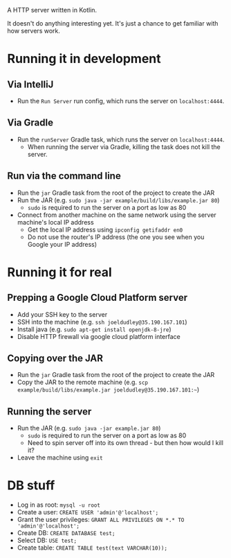 A HTTP server written in Kotlin.

It doesn't do anything interesting yet. It's just a chance to get familiar with how servers work.

# Running it in development

## Via IntelliJ

* Run the `Run Server` run config, which runs the server on `localhost:4444`.

## Via Gradle

* Run the `runServer` Gradle task, which runs the server on `localhost:4444`.
    * When running the server via Gradle, killing the task does not kill the server.

## Run via the command line

* Run the `jar` Gradle task from the root of the project to create the JAR
* Run the JAR (e.g. `sudo java -jar example/build/libs/example.jar 80`)
    * `sudo` is required to run the server on a port as low as 80
* Connect from another machine on the same network using the server machine's local IP address
    * Get the local IP address using `ipconfig getifaddr en0`
    * Do not use the router's IP address (the one you see when you Google your IP address)

# Running it for real

## Prepping a Google Cloud Platform server

* Add your SSH key to the server
* SSH into the machine (e.g. `ssh joeldudley@35.190.167.101`)
* Install java (e.g. `sudo apt-get install openjdk-8-jre`)
* Disable HTTP firewall via google cloud platform interface

## Copying over the JAR

* Run the `jar` Gradle task from the root of the project to create the JAR
* Copy the JAR to the remote machine (e.g. `scp example/build/libs/example.jar joeldudley@35.190.167.101:~`)

## Running the server

* Run the JAR (e.g. `sudo java -jar example.jar 80`)
    * `sudo` is required to run the server on a port as low as 80
    * Need to spin server off into its own thread - but then how would I kill it?
* Leave the machine using `exit`

# DB stuff

* Log in as root: `mysql -u root`
* Create a user: `CREATE USER 'admin'@'localhost';`
* Grant the user privileges: `GRANT ALL PRIVILEGES ON *.* TO 'admin'@'localhost';`
* Create DB: `CREATE DATABASE test;`
* Select DB: `USE test;`
* Create table: `CREATE TABLE test(text VARCHAR(10));`